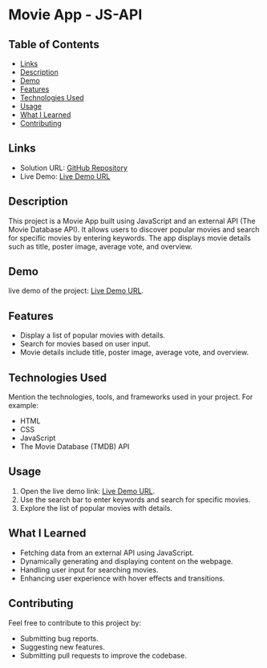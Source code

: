 # Movie App - JS-API

## Table of Contents

- [Links](#links)
- [Description](#description)
- [Demo](#demo)
- [Features](#features)
- [Technologies Used](#technologies-used)
- [Usage](#usage)
- [What I Learned](#what-i-learned)
- [Contributing](#contributing)

## Links

- Solution URL: [GitHub Repository](https://github.com/aruntutter/movie-app)
- Live Demo: [Live Demo URL](https://vermillion-truffle-b83d27.netlify.app/)

## Description

This project is a Movie App built using JavaScript and an external API (The Movie Database API). It allows users to discover popular movies and search for specific movies by entering keywords. The app displays movie details such as title, poster image, average vote, and overview.

## Demo

live demo of the project: [Live Demo URL](https://vermillion-truffle-b83d27.netlify.app/).

## Features

- Display a list of popular movies with details.
- Search for movies based on user input.
- Movie details include title, poster image, average vote, and overview.

## Technologies Used

Mention the technologies, tools, and frameworks used in your project. For example:

- HTML
- CSS
- JavaScript
- The Movie Database (TMDB) API

## Usage

1. Open the live demo link: [Live Demo URL](https://vermillion-truffle-b83d27.netlify.app/).
2. Use the search bar to enter keywords and search for specific movies.
3. Explore the list of popular movies with details.

## What I Learned

- Fetching data from an external API using JavaScript.
- Dynamically generating and displaying content on the webpage.
- Handling user input for searching movies.
- Enhancing user experience with hover effects and transitions.

## Contributing

Feel free to contribute to this project by:

- Submitting bug reports.
- Suggesting new features.
- Submitting pull requests to improve the codebase.
